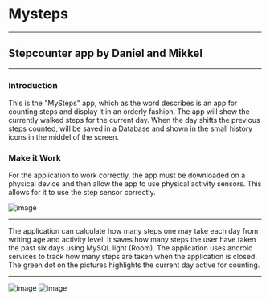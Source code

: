 # Mysteps
------------------------------------
## Stepcounter app by Daniel and Mikkel
------------------------------------

### Introduction
This is the "MySteps" app, which as the word describes is an app for counting steps and display it in an orderly fashion.
The app will show the currently walked steps for the current day. When the day shifts the previous steps counted, will be saved in a Database and shown in the small history icons in the middel of the screen.

### Make it Work
For the application to work correctly, the app must be downloaded on a physical device and then allow the app to use physical activity sensors. This allows for it to use the step sensor correctly.

![image](https://user-images.githubusercontent.com/79592248/169834842-cc1e2d61-cdbd-470f-a210-0466bf09c50c.png)


---

The application can calculate how many steps one may take each day from writing age and activity level.
It saves how many steps the user have taken the past six days using MySQL light (Room).
The application uses android services to track how many steps are taken when the application is closed. 
The green dot on the pictures highlights the current day active for counting.

---
![image](https://user-images.githubusercontent.com/79631275/169879194-7837b85c-56c7-4631-a62b-ee6bec73dc32.png) ![image](https://user-images.githubusercontent.com/79631275/169879346-a6d16548-819a-4dfe-9009-260844e0036e.png)

